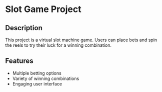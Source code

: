 # Slot Game Project

## Description
This project is a virtual slot machine game. Users can place bets and spin the reels to try their luck for a winning combination.

## Features
- Multiple betting options
- Variety of winning combinations
- Engaging user interface


